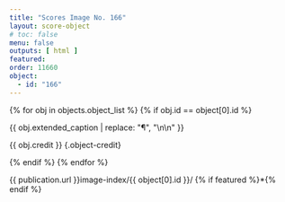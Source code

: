 ```yaml
---
title: "Scores Image No. 166"
layout: score-object
# toc: false
menu: false
outputs: [ html ]
featured: 
order: 11660
object:
  - id: "166"
---
```


{% for obj in objects.object_list %}
{% if obj.id == object[0].id %}

{{ obj.extended_caption | replace: "¶", "\n\n" }}

{{ obj.credit }} {.object-credit}

{% endif %}
{% endfor %}

<div class="object-credit object-url is-print-only">

{{ publication.url }}image-index/{{ object[0].id }}/ {% if featured %}*{% endif %}

</div>
